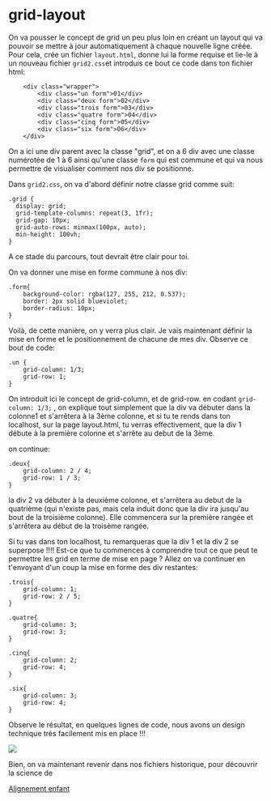 <h1>grid-layout</h1>

On va pousser le concept de grid un peu plus loin en créant un layout qui va pouvoir se mettre à jour automatiquement à chaque nouvelle ligne créée.
Pour cela, crée un fichier ```layout.html```, donne lui la forme requise et lie-le à un nouveau fichier ```grid2.css```et introduis ce bout ce code dans ton fichier html:

```
    <div class="wrapper">
        <div class="un form">01</div>
        <div class="deux form">02</div>
        <div class="trois form">03</div>
        <div class="quatre form">04</div>
        <div class="cinq form">05</div>
        <div class="six form">06</div>
    </div>
```
On a ici une div parent avec la classe "grid", et on a 6 div avec une classe numérotée de 1 à 6 ainsi qu'une classe ```form``` qui est commune et qui va nous permettre de visualiser comment nos div se positionne.

Dans ```grid2.css```, on va d'abord définir notre classe grid comme suit:

```
.grid {
  display: grid;
  grid-template-columns: repeat(3, 1fr);
  grid-gap: 10px;
  grid-auto-rows: minmax(100px, auto);
  min-height: 100vh;
}
```

A ce stade du parcours, tout devrait être clair pour toi.

On va donner une mise en forme commune à nos div:

```
.form{
    background-color: rgba(127, 255, 212, 0.537);
    border: 2px solid blueviolet;
    border-radius: 10px;
}
```

Voilà, de cette manière, on y verra plus clair. Je vais maintenant définir la mise en forme et le positionnement de chacune de mes div. Observe ce bout de code:

```
.un {
    grid-column: 1/3;
    grid-row: 1;
}
```

On introduit ici le concept de grid-column, et de grid-row.
en codant ```grid-column: 1/3;``` , on explique tout simplement que la div va débuter dans la colonne1 et s'arrêtera à la 3ème colonne, et si tu te rends dans ton localhost, sur la page layout.html, tu verras effectivement, que la div 1 débute à la première colonne et s'arrête au debut de la 3ème.

on continue:

```
.deux{ 
    grid-column: 2 / 4;
    grid-row: 1 / 3;
}
```

la div 2 va débuter à la deuxième colonne, et s'arrêtera au debut de la quatrième (qui n'existe pas, mais cela induit donc que la div ira jusqu'au bout de la troisième colonne). Elle commencera sur la première rangée et s'arrêtera au début de la troisème rangée.

Si tu vas dans ton localhost, tu remarqueras que la div 1 et la div 2 se superpose !!!!  Est-ce que tu commences à comprendre tout ce que peut te permettre les grid en terme de mise en page ?
Allez on va continuer en t'envoyant d'un coup la mise en forme des div restantes:

```
.trois{
    grid-column: 1;
    grid-row: 2 / 5;
}

.quatre{
    grid-column: 3;
    grid-row: 3;
}

.cinq{
    grid-column: 2;
    grid-row: 4;
}

.six{
    grid-column: 3;
    grid-row: 4;
}
```

Observe le résultat, en quelques lignes de code, nous avons un design technique très facilement mis en place !!!

<img src="https://raw.githubusercontent.com/GuyVil1/Css-Grid---Bootstrap-prends-un-coup-de-vieux/master/Formation/img/grid009.png" />

Bien, on va maintenant revenir dans nos fichiers historique, pour découvrir la science de

<a href="https://github.com/GuyVil1/Css-Grid---Bootstrap-prends-un-coup-de-vieux/blob/master/Formation/05.alignement-enfant">Alignement enfant</a>

